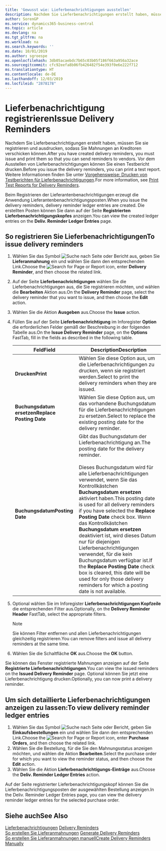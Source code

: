```yaml
---
title: 'Gewusst wie: Lieferbenachrichtigungen ausstellen'
description: Nachdem Sie Lieferbenachrichtigungen erstellt haben, müssen Sie sie registrieren und ausdrucken, sodass Sie Mahnungen an Kreditoren verschicken können. Vor dem Ausstellen von Lieferbenachrichtigungen können Sie einen Testbericht drucken.
author: SorenGP
ms.service: dynamics365-business-central
ms.topic: article
ms.devlang: na
ms.tgt_pltfrm: na
ms.workload: na
ms.search.keywords: ''
ms.date: 10/01/2019
ms.author: sgroespe
ms.openlocfilehash: 3db05acaebdc7b65c03b05f186f663a956a32ace
ms.sourcegitcommit: cfc92eefa8b06fb426482f54e393f0e6e222f712
ms.translationtype: HT
ms.contentlocale: de-DE
ms.lasthandoff: 12/03/2019
ms.locfileid: "2878178"
---
```

# <a name="issue-delivery-reminders"></a><span data-ttu-id="418b4-104">Lieferbenachrichtigung registrieren</span><span class="sxs-lookup"><span data-stu-id="418b4-104">Issue Delivery Reminders</span></span>
<span data-ttu-id="418b4-105">Nachdem Sie Lieferbenachrichtigungen erstellt haben, müssen Sie sie registrieren und ausdrucken, sodass Sie Mahnungen an Kreditoren verschicken können.</span><span class="sxs-lookup"><span data-stu-id="418b4-105">After you have created delivery reminders, you must issue and print them so that you can send reminders to vendors.</span></span> <span data-ttu-id="418b4-106">Vor dem Ausstellen von Lieferbenachrichtigungen können Sie einen Testbericht drucken.</span><span class="sxs-lookup"><span data-stu-id="418b4-106">Before you issue the delivery reminders, you can print a test report.</span></span> <span data-ttu-id="418b4-107">Weitere Informationen finden Sie unter [Vorgehensweise: Drucken von Testberichten für Lieferbenachrichtigungen](how-to-print-test-reports-for-delivery-reminders.md).</span><span class="sxs-lookup"><span data-stu-id="418b4-107">For more information, see [Print Test Reports for Delivery Reminders](how-to-print-test-reports-for-delivery-reminders.md).</span></span>  

<span data-ttu-id="418b4-108">Beim Registrieren der Lieferantenbenachrichtigungen erzeugt die Anwendung Lieferantenbenachrichtigungsposten.</span><span class="sxs-lookup"><span data-stu-id="418b4-108">When you issue the delivery reminders, delivery reminder ledger entries are created.</span></span> <span data-ttu-id="418b4-109">Die erstellten Posten können Sie dann auf der Seite **Registrierten Lieferbenachrichtigungskopfes** anzeigen.</span><span class="sxs-lookup"><span data-stu-id="418b4-109">You can view the created ledger entries on the **Deliv. Reminder Ledger Entries** page.</span></span>  

## <a name="to-issue-delivery-reminders"></a><span data-ttu-id="418b4-110">So registrieren Sie Lieferbenachrichtigungen</span><span class="sxs-lookup"><span data-stu-id="418b4-110">To issue delivery reminders</span></span>  

1.  <span data-ttu-id="418b4-111">Wählen Sie das Symbol ![Suche nach Seite oder Bericht](../../media/ui-search/search_small.png "Symbol „Suche nach Seite oder Bericht“") aus, geben Sie **Lieferanmahnung** ein und wählen Sie dann den entsprechenden Link.</span><span class="sxs-lookup"><span data-stu-id="418b4-111">Choose the ![Search for Page or Report](../../media/ui-search/search_small.png "Search for Page or Report icon") icon, enter **Delivery Reminder**, and then choose the related link.</span></span>  
2.  <span data-ttu-id="418b4-112">Auf der Seite **Lieferbenachrichtigungen** wählen Sie die Lieferbenachrichtigungen aus, die Sie registrieren möchten, und wählen die **Bearbeiten** Aktion aus.</span><span class="sxs-lookup"><span data-stu-id="418b4-112">On the **Delivery Reminder** page, select the delivery reminder that you want to issue, and then choose the **Edit** action.</span></span>  
3.  <span data-ttu-id="418b4-113">Wählen Sie die Aktion **Ausgeben** aus.</span><span class="sxs-lookup"><span data-stu-id="418b4-113">Choose the **Issue** action.</span></span>  
4.  <span data-ttu-id="418b4-114">Füllen Sie auf der Seite **Lieferbenachrichtigung** im Inforegister **Option** die erforderlichen Felder gemäß der Beschreibung in der folgenden Tabelle aus.</span><span class="sxs-lookup"><span data-stu-id="418b4-114">On the **Issue Delivery Reminder** page, on the **Options** FastTab, fill in the fields as described in the following table.</span></span>  

    |<span data-ttu-id="418b4-115">Feld</span><span class="sxs-lookup"><span data-stu-id="418b4-115">Field</span></span>|<span data-ttu-id="418b4-116">Description</span><span class="sxs-lookup"><span data-stu-id="418b4-116">Description</span></span>|  
    |---------------------------------|---------------------------------------|  
    |<span data-ttu-id="418b4-117">**Drucken**</span><span class="sxs-lookup"><span data-stu-id="418b4-117">**Print**</span></span>|<span data-ttu-id="418b4-118">Wählen Sie diese Option aus, um die Lieferbenachrichtigungen zu drucken, wenn sie registriert werden.</span><span class="sxs-lookup"><span data-stu-id="418b4-118">Select to print the delivery reminders when they are issued.</span></span>|  
    |<span data-ttu-id="418b4-119">**Buchungsdatum ersetzen**</span><span class="sxs-lookup"><span data-stu-id="418b4-119">**Replace Posting Date**</span></span>|<span data-ttu-id="418b4-120">Wählen Sie diese Option aus, um das vorhandene Buchungsdatum für die Lieferbenachrichtigungen zu ersetzen.</span><span class="sxs-lookup"><span data-stu-id="418b4-120">Select to replace the existing posting date for the delivery reminder.</span></span>|  
    |<span data-ttu-id="418b4-121">**Buchungsdatum**</span><span class="sxs-lookup"><span data-stu-id="418b4-121">**Posting Date**</span></span>|<span data-ttu-id="418b4-122">Gibt das Buchungsdatum der Lieferbenachrichtigung an.</span><span class="sxs-lookup"><span data-stu-id="418b4-122">The posting date for the delivery reminder.</span></span><br /><br /> <span data-ttu-id="418b4-123">Dieses Buchungsdatum wird für alle Lieferbenachrichtigungen verwendet, wenn Sie das Kontrollkästchen **Buchungsdatum ersetzen** aktiviert haben.</span><span class="sxs-lookup"><span data-stu-id="418b4-123">This posting date is used for all delivery reminders if you have selected the **Replace Posting Date** check box.</span></span> <span data-ttu-id="418b4-124">Wenn das Kontrollkästchen **Buchungsdatum ersetzen** deaktiviert ist, wird dieses Datum nur für diejenigen Lieferbenachrichtigungen verwendet, für die kein Buchungsdatum verfügbar ist.</span><span class="sxs-lookup"><span data-stu-id="418b4-124">If the **Replace Posting Date** check box is cleared, this date will be used for only those delivery reminders for which a posting date is not available.</span></span>|  

5.  <span data-ttu-id="418b4-125">Optional wählen Sie im Inforegister **Lieferbenachrichtigungen Kopfzeile** die entsprechenden Filter aus.</span><span class="sxs-lookup"><span data-stu-id="418b4-125">Optionally, on the **Delivery Reminder Header** FastTab, select the appropriate filters.</span></span>  

    > [!NOTE]  
    >  <span data-ttu-id="418b4-126">Sie können Filter entfernen und allen Lieferbenachrichtigungen gleichzeitig registrieren.</span><span class="sxs-lookup"><span data-stu-id="418b4-126">You can remove filters and issue all delivery reminders at the same time.</span></span>  

6.  <span data-ttu-id="418b4-127">Wählen Sie die Schaltfläche **OK** aus.</span><span class="sxs-lookup"><span data-stu-id="418b4-127">Choose the **OK** button.</span></span>  

<span data-ttu-id="418b4-128">Sie können das Fenster registrierte Mahnungen anzeigen auf der Seite **Registrierte Lieferbenachrichtigungen**.</span><span class="sxs-lookup"><span data-stu-id="418b4-128">You can view the issued reminders on the **Issued Delivery Reminder** page.</span></span> <span data-ttu-id="418b4-129">Optional können Sie jetzt eine Lieferbenachrichtigung drucken.</span><span class="sxs-lookup"><span data-stu-id="418b4-129">Optionally, you can now print a delivery reminder.</span></span>  

## <a name="to-view-delivery-reminder-ledger-entries"></a><span data-ttu-id="418b4-130">Um sich detaillierte Lieferbenachrichtigungen anzeigen zu lassen:</span><span class="sxs-lookup"><span data-stu-id="418b4-130">To view delivery reminder ledger entries</span></span>  

1.  <span data-ttu-id="418b4-131">Wählen Sie das Symbol ![Suche nach Seite oder Bericht](../../media/ui-search/search_small.png "Symbol „Suche nach Seite oder Bericht“"), geben Sie **Einkaufsbestellungen** ein und wählen Sie dann den entsprechenden Link.</span><span class="sxs-lookup"><span data-stu-id="418b4-131">Choose the ![Search for Page or Report](../../media/ui-search/search_small.png "Search for Page or Report icon") icon, enter **Purchase Orders**, and then choose the related link.</span></span>  
2.  <span data-ttu-id="418b4-132">Wählen Sie die Bestellung, für die Sie den Mahnungsstatus anzeigen möchten, und wählen die Aktion **Bearbeiten**.</span><span class="sxs-lookup"><span data-stu-id="418b4-132">Select the purchase order for which you want to view the reminder status, and then choose the **Edit** action.</span></span>  
3.  <span data-ttu-id="418b4-133">Wählen Sie die Aktion **Lieferbenachrichtigungs-Einträge** aus.</span><span class="sxs-lookup"><span data-stu-id="418b4-133">Choose the **Deliv. Reminder Ledger Entries** action.</span></span>  

<span data-ttu-id="418b4-134">Auf der Seite registrierter Lieferbenachrichtigungskopf können Sie die Lieferbenachrichtigungsposten der ausgewählten Bestellung anzeigen.</span><span class="sxs-lookup"><span data-stu-id="418b4-134">In the Deliv. Reminder Ledger Entries page, you can view the delivery reminder ledger entries for the selected purchase order.</span></span>  

## <a name="see-also"></a><span data-ttu-id="418b4-135">Siehe auch</span><span class="sxs-lookup"><span data-stu-id="418b4-135">See Also</span></span>  
 <span data-ttu-id="418b4-136">[Lieferbenachrichtigungen](delivery-reminders.md) </span><span class="sxs-lookup"><span data-stu-id="418b4-136">[Delivery Reminders](delivery-reminders.md) </span></span>  
 <span data-ttu-id="418b4-137">[So erstellen Sie Lieferanmahnungen](how-to-generate-delivery-reminders.md) </span><span class="sxs-lookup"><span data-stu-id="418b4-137">[Generate Delivery Reminders](how-to-generate-delivery-reminders.md) </span></span>  
 [<span data-ttu-id="418b4-138">So erstellen Sie Lieferanmahnungen manuell</span><span class="sxs-lookup"><span data-stu-id="418b4-138">Create Delivery Reminders Manually</span></span>](how-to-create-delivery-reminders-manually.md)
